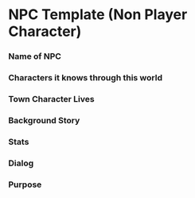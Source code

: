 # NPC Template (Non Player Character)

### Name of NPC
### Characters it knows through this world
### Town Character Lives
### Background Story
### Stats
### Dialog
### Purpose


